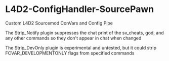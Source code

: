 # L4D2-ConfigHandler-SourcePawn
Custom L4D2 Sourcemod ConVars and Config Pipe


The Strip_Notify plugin suppresses the chat print of the sv_cheats, god, and any other commands so they don't appear in chat when changed

The Strip_DevOnly plugin is experimental and untested, but it could strip FCVAR_DEVELOPMENTONLY flags from specified commands
